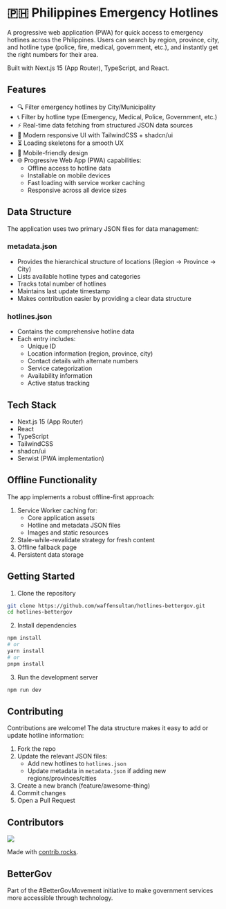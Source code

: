 # 🇵🇭 Philippines Emergency Hotlines

A progressive web application (PWA) for quick access to emergency hotlines across the Philippines.
Users can search by region, province, city, and hotline type (police, fire, medical, government, etc.), and instantly get the right numbers for their area.

Built with Next.js 15 (App Router), TypeScript, and React.

## Features

- 🔍 Filter emergency hotlines by City/Municipality
- 📞 Filter by hotline type (Emergency, Medical, Police, Government, etc.)
- ⚡ Real-time data fetching from structured JSON data sources
- 🎨 Modern responsive UI with TailwindCSS + shadcn/ui
- ⏳ Loading skeletons for a smooth UX
- 📱 Mobile-friendly design
- 🌐 Progressive Web App (PWA) capabilities:
  - Offline access to hotline data
  - Installable on mobile devices
  - Fast loading with service worker caching
  - Responsive across all device sizes

## Data Structure

The application uses two primary JSON files for data management:

### metadata.json

- Provides the hierarchical structure of locations (Region → Province → City)
- Lists available hotline types and categories
- Tracks total number of hotlines
- Maintains last update timestamp
- Makes contribution easier by providing a clear data structure

### hotlines.json

- Contains the comprehensive hotline data
- Each entry includes:
  - Unique ID
  - Location information (region, province, city)
  - Contact details with alternate numbers
  - Service categorization
  - Availability information
  - Active status tracking

## Tech Stack

- Next.js 15 (App Router)
- React
- TypeScript
- TailwindCSS
- shadcn/ui
- Serwist (PWA implementation)

## Offline Functionality

The app implements a robust offline-first approach:

1. Service Worker caching for:
   - Core application assets
   - Hotline and metadata JSON files
   - Images and static resources
2. Stale-while-revalidate strategy for fresh content
3. Offline fallback page
4. Persistent data storage

## Getting Started

1. Clone the repository

```bash
git clone https://github.com/waffensultan/hotlines-bettergov.git
cd hotlines-bettergov
```

2. Install dependencies

```bash
npm install
# or
yarn install
# or
pnpm install
```

3. Run the development server

```bash
npm run dev
```

## Contributing

Contributions are welcome! The data structure makes it easy to add or update hotline information:

1. Fork the repo
2. Update the relevant JSON files:
   - Add new hotlines to `hotlines.json`
   - Update metadata in `metadata.json` if adding new regions/provinces/cities
3. Create a new branch (feature/awesome-thing)
4. Commit changes
5. Open a Pull Request

## Contributors

<a href="https://github.com/waffensultan/hotlines-bettergov/graphs/contributors">
  <img src="https://contrib.rocks/image?repo=waffensultan/hotlines-bettergov" />
</a>

Made with [contrib.rocks](https://contrib.rocks).

## BetterGov

Part of the #BetterGovMovement initiative to make government services more accessible through technology.
